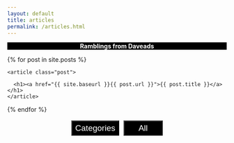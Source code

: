 ```yaml
---
layout: default
title: articles
permalink: /articles.html
---
```


<p style="text-align:center; background-color:black; color:white; padding:0;" ><b>Ramblings from Daveads</b></p>

<div id="ct" style="display:none">
{% for category in site.categories %}
  <h2>{{ category[0] }}</h2>
  <ul style="font-size: 23px;">
    {% for post in category[1] %}
      <li><a href="{{ post.url }}">{{ post.title }}</a></li>
    {% endfor %}
  </ul>
 
{% endfor %}
</div>



<div class="posts" id="pt">
  {% for post in site.posts %}
	
    <article class="post">

      <h1><a href="{{ site.baseurl }}{{ post.url }}">{{ post.title }}</a></h1>
    </article>
	
  {% endfor %}
</div>




<div style="text-align:center;">
	<p> 
	        <input type="button" style="background-color:black; color: white; width:110px; height:35px; font-size:19px; margin:3px;" value="Categories" onclick="cate()">
	        <input type="button" style="background-color:black; color: white; width:90px; height:35px; font-size:19px; margin:3px;" value="All" onclick="back()">
	</p>
</div>

